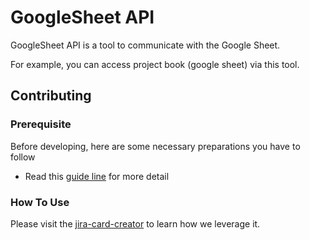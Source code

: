 # GoogleSheet API

GoogleSheet API is a tool to communicate with the Google Sheet.

For example, you can access project book (google sheet) via this tool.

## Contributing

### Prerequisite

Before developing, here are some necessary preparations you have to follow

<!-- markdownlint-configure-file { "MD013": { "line_length": 150 } } -->
- Read this [guide line](https://docs.google.com/document/d/1i4cf-LwzrBz4YxTr13jw90h986BVaWFaCckUkx8i2qI/edit#heading=h.cqunpan3k6qt) for more detail

### How To Use

<!-- markdownlint-configure-file { "MD013": { "line_length": 150 } } -->
Please visit the [jira-card-creator](https://github.com/canonical/oem-qa-tools/tree/main/Tools/PC/jira-card-creator) to learn how we leverage it.
